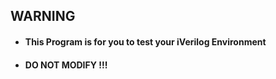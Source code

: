 ## WARNING
* #### This Program is for you to test your iVerilog Environment 
* #### **DO NOT MODIFY !!!**
